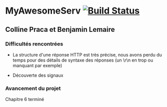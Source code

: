 # MyAwesomeServ [![Build Status](https://travis-ci.org/Benji59/myawesomeserv.svg?branch=master)](https://travis-ci.org/Benji59/myawesomeserv)

## Colline Praca et Benjamin Lemaire

### Difficultés rencontrées

* La structure d'une réponse HTTP est très précise, nous avons perdu du temps pour des détails de syntaxe des réponses (un \r\n en trop ou manquant par exemple)

* Découverte des signaux

### Avancement du projet

Chapitre 6 terminé